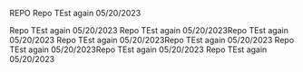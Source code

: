 REPO 
Repo TEst again 05/20/2023



Repo TEst again 05/20/2023
Repo TEst again 05/20/2023Repo TEst again 05/20/2023
Repo TEst again 05/20/2023Repo TEst again 05/20/2023
Repo TEst again 05/20/2023Repo TEst again 05/20/2023
Repo TEst again 05/20/2023